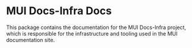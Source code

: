 # MUI Docs-Infra Docs

This package contains the documentation for the MUI Docs-Infra project, which is responsible for the infrastructure and tooling used in the MUI documentation site.
